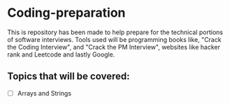 # Coding-preparation

This is repository has been made to help prepare for the technical portions of software interviews. Tools used will be programming books like, "Crack the Coding Interview", and "Crack the PM Interview", websites like hacker rank and Leetcode and lastly Google.

## <b>Topics that will be covered</b>:

 - [ ] Arrays and Strings
